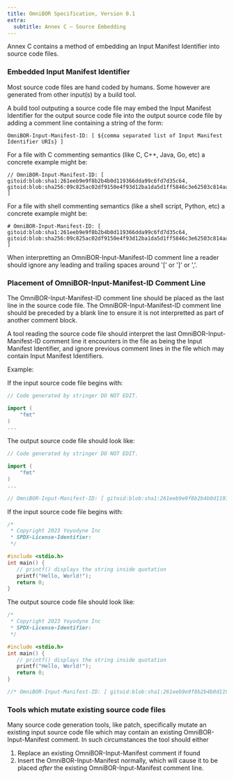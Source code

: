 ```yaml
---
title: OmniBOR Specification, Version 0.1
extra:
  subtitle: Annex C – Source Embedding
---
```


Annex C contains a method of embedding an Input Manifest Identifier into source code files.

### Embedded Input Manifest Identifier

Most source code files are hand coded by humans.  Some however are generated from other input(s) by a build tool.

A build tool outputing a source code file may embed the Input Manifest Identifier for the output source code file into
the output source code file by adding a comment line containing a string of the form:

```
OmniBOR-Input-Manifest-ID: [ ${comma separated list of Input Manifest Identifier URIs} ]
```

For a file with C commenting semantics (like C, C++, Java, Go, etc) a concrete example might be:

```
// OmniBOR-Input-Manifest-ID: [ gitoid:blob:sha1:261eeb9e9f8b2b4b0d119366dda99c6fd7d35c64, gitoid:blob:sha256:09c825ac02df9150e4f93d12ba1da5d1ff5846c3e62503c814aa3a300c535772 ]
```

For a file with shell commenting semantics (like a shell script, Python, etc) a concrete example might be:
```
# OmniBOR-Input-Manifest-ID: [ gitoid:blob:sha1:261eeb9e9f8b2b4b0d119366dda99c6fd7d35c64, gitoid:blob:sha256:09c825ac02df9150e4f93d12ba1da5d1ff5846c3e62503c814aa3a300c535772 ]
```

When interpretting an OmniBOR-Input-Manifest-ID comment line a reader should ignore any leading and trailing spaces around '[' or ']'
or ','.

### Placement of OmniBOR-Input-Manifest-ID Comment Line

The OmniBOR-Input-Manifest-ID comment line should be placed as the last line in the source code file.  The OmniBOR-Input-Manifest-ID comment line should be preceded by a blank line to ensure it is not interpretted as part of another comment block.

A tool reading the source code file should interpret the last OmniBOR-Input-Manifest-ID comment line it encounters in the file as being the Input Manifest Identifier, and ignore previous comment lines in the file which may contain Input Manifest Identifiers.

Example:

If the input source code file begins with:

```go
// Code generated by stringer DO NOT EDIT.

import (
    "fmt"
)
...
```

The output source code file should look like:
```go
// Code generated by stringer DO NOT EDIT.

import (
    "fmt"
)
...

// OmniBOR-Input-Manifest-ID: [ gitoid:blob:sha1:261eeb9e9f8b2b4b0d119366dda99c6fd7d35c64, gitoid:blob:sha256:09c825ac02df9150e4f93d12ba1da5d1ff5846c3e62503c814aa3a300c535772 ]
```

If the input source code file begins with:

```c
/*
 * Copyright 2023 Yoyodyne Inc
 * SPDX-License-Identifier:
 */

#include <stdio.h>
int main() {
   // printf() displays the string inside quotation
   printf("Hello, World!");
   return 0;
}
```

The output source code file should look like:

```c
/*
 * Copyright 2023 Yoyodyne Inc
 * SPDX-License-Identifier:
 */

#include <stdio.h>
int main() {
   // printf() displays the string inside quotation
   printf("Hello, World!");
   return 0;
}

//* OmniBOR-Input-Manifest-ID: [ gitoid:blob:sha1:261eeb9e9f8b2b4b0d119366dda99c6fd7d35c64, gitoid:blob:sha256:09c825ac02df9150e4f93d12ba1da5d1ff5846c3e62503c814aa3a300c535772 ] */
```

### Tools which mutate existing source code files

Many source code generation tools, like patch, specifically mutate an existing input source code file which may contain
an existing OmniBOR-Input-Manifest comment.  In such circumstances the tool should either

1. Replace an existing OmniBOR-Input-Manifest comment if found
2. Insert the OmniBOR-Input-Manifest normally, which will cause it to be placed *after* the existing OmniBOR-Input-Manifest comment line.
